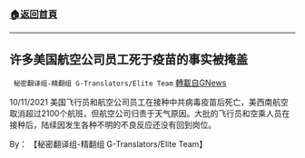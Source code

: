 ###  [:house:返回首頁](https://github.com/ourhimalayas/txt)
---


## 许多美国航空公司员工死于疫苗的事实被掩盖
` 秘密翻译组-精翻组 G-Translators/Elite Team` [轉載自GNews](https://gnews.org/zh-hans/1593305/)

10/11/2021 美国飞行员和航空公司员工在接种中共病毒疫苗后死亡，美西南航空取消超过2100个航班，但航空公司归责于天气原因。大批的飞行员和空乘人员在接种后，陆续因发生各种不明的不良反应还没有回到岗位。

By： 【秘密翻译组-精翻组 G-Translators/Elite Team】
